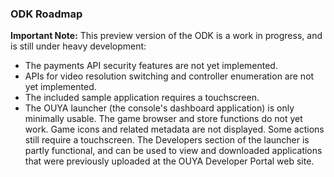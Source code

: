 ### ODK Roadmap

**Important Note:** This preview version of the ODK is a work in progress, and is still under heavy development: 
* The payments API security features are not yet implemented.
* APIs for video resolution switching and controller enumeration are not yet implemented. 
* The included sample application requires a touchscreen.
* The OUYA launcher (the console's dashboard application) is only minimally usable. The game browser and store functions do not yet work. Game icons and related metadata are not displayed. Some actions still require a touchscreen. The Developers section of the launcher is partly functional, and can be used to view and downloaded applications that were previously uploaded at the OUYA Developer Portal web site.

